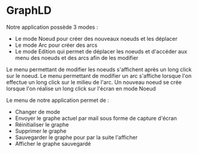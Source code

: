 # GraphLD

Notre application possède 3 modes :

- Le mode Noeud pour créer des nouveaux noeuds et les déplacer
- Le mode Arc pour créer des arcs 
- Le mode Edition qui permet de déplacer les noeuds et d'accéder aux menu des noeuds et des arcs afin de les modifier

Le menu permettant de modifier les noeuds s'affichent après un long click sur le noeud. Le menu permettant de modifier un arc s'affiche lorsque l'on effectue un long click sur le milieu de l'arc.
Un nouveau noeud se crée lorsque l'on réalise un long click sur l'écran en mode Noeud

Le menu de notre application permet de  :
- Changer de mode
- Envoyer le graphe actuel par mail sous forme de capture d'écran
- Réinitialiser le graphe
- Supprimer le graphe
- Sauvegarder le graphe pour par la suite l'afficher 
- Afficher le graphe sauvegardé 
